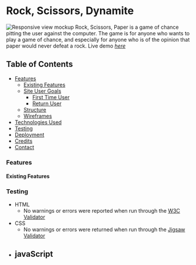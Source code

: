 # Rock, Scissors, Dynamite

![Responsive view mockup]()
Rock, Scissors, Paper is a game of chance pitting the user against the computer.  The game is for anyone who wants to play a game of chance, and especially for anyone who is of the opinion that paper would never defeat a rock.
Live demo [_here_](https://notandy82.github.io/project-portfolio-2/)

## Table of Contents
* [Features](#features)
  * [Existing Features](#existing-features)
  * [Site User Goals](#site-user-goals)
    * [First Time User](#first-time-user)
    * [Return User](#return-user)
  * [Structure](#structure)
  * [Wireframes](#wireframes)
* [Technologies Used](#technologies-used)
* [Testing](#testing)
* [Deployment](#deployment)
* [Credits](#credits)
* [Contact](#contact)

### Features


#### Existing Features


### Testing
- HTML
  - No warnings or errors were reported when run through the [W3C Validator](https://validator.w3.org/nu/?doc=https%3A%2F%2Fnotandy82.github.io%2Fproject-portfolio-2%2F)
- CSS
  - No warnings or errors were returned when run through the [Jigsaw Validator](https://jigsaw.w3.org/css-validator/validator?uri=https%3A%2F%2Fnotandy82.github.io%2Fproject-portfolio-2%2F&profile=css3svg&usermedium=all&warning=1&vextwarning=&lang=en)
- javaScript
  - 
